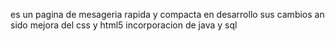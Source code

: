 es un pagina de mesageria rapida y compacta en desarrollo 
sus cambios  an sido mejora del css y html5 incorporacion de java y sql 
